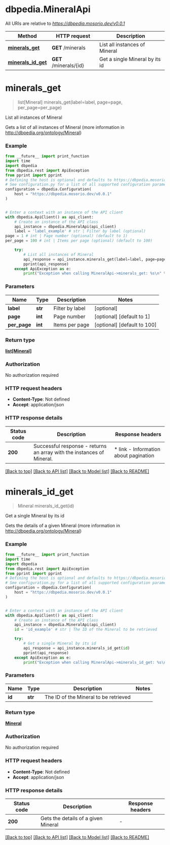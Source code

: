 # dbpedia.MineralApi

All URIs are relative to *https://dbpedia.mosorio.dev/v0.0.1*

Method | HTTP request | Description
------------- | ------------- | -------------
[**minerals_get**](MineralApi.md#minerals_get) | **GET** /minerals | List all instances of Mineral
[**minerals_id_get**](MineralApi.md#minerals_id_get) | **GET** /minerals/{id} | Get a single Mineral by its id


# **minerals_get**
> list[Mineral] minerals_get(label=label, page=page, per_page=per_page)

List all instances of Mineral

Gets a list of all instances of Mineral (more information in http://dbpedia.org/ontology/Mineral)

### Example

```python
from __future__ import print_function
import time
import dbpedia
from dbpedia.rest import ApiException
from pprint import pprint
# Defining the host is optional and defaults to https://dbpedia.mosorio.dev/v0.0.1
# See configuration.py for a list of all supported configuration parameters.
configuration = dbpedia.Configuration(
    host = "https://dbpedia.mosorio.dev/v0.0.1"
)


# Enter a context with an instance of the API client
with dbpedia.ApiClient() as api_client:
    # Create an instance of the API class
    api_instance = dbpedia.MineralApi(api_client)
    label = 'label_example' # str | Filter by label (optional)
page = 1 # int | Page number (optional) (default to 1)
per_page = 100 # int | Items per page (optional) (default to 100)

    try:
        # List all instances of Mineral
        api_response = api_instance.minerals_get(label=label, page=page, per_page=per_page)
        pprint(api_response)
    except ApiException as e:
        print("Exception when calling MineralApi->minerals_get: %s\n" % e)
```

### Parameters

Name | Type | Description  | Notes
------------- | ------------- | ------------- | -------------
 **label** | **str**| Filter by label | [optional] 
 **page** | **int**| Page number | [optional] [default to 1]
 **per_page** | **int**| Items per page | [optional] [default to 100]

### Return type

[**list[Mineral]**](Mineral.md)

### Authorization

No authorization required

### HTTP request headers

 - **Content-Type**: Not defined
 - **Accept**: application/json

### HTTP response details
| Status code | Description | Response headers |
|-------------|-------------|------------------|
**200** | Successful response - returns an array with the instances of Mineral. |  * link - Information about pagination <br>  |

[[Back to top]](#) [[Back to API list]](../README.md#documentation-for-api-endpoints) [[Back to Model list]](../README.md#documentation-for-models) [[Back to README]](../README.md)

# **minerals_id_get**
> Mineral minerals_id_get(id)

Get a single Mineral by its id

Gets the details of a given Mineral (more information in http://dbpedia.org/ontology/Mineral)

### Example

```python
from __future__ import print_function
import time
import dbpedia
from dbpedia.rest import ApiException
from pprint import pprint
# Defining the host is optional and defaults to https://dbpedia.mosorio.dev/v0.0.1
# See configuration.py for a list of all supported configuration parameters.
configuration = dbpedia.Configuration(
    host = "https://dbpedia.mosorio.dev/v0.0.1"
)


# Enter a context with an instance of the API client
with dbpedia.ApiClient() as api_client:
    # Create an instance of the API class
    api_instance = dbpedia.MineralApi(api_client)
    id = 'id_example' # str | The ID of the Mineral to be retrieved

    try:
        # Get a single Mineral by its id
        api_response = api_instance.minerals_id_get(id)
        pprint(api_response)
    except ApiException as e:
        print("Exception when calling MineralApi->minerals_id_get: %s\n" % e)
```

### Parameters

Name | Type | Description  | Notes
------------- | ------------- | ------------- | -------------
 **id** | **str**| The ID of the Mineral to be retrieved | 

### Return type

[**Mineral**](Mineral.md)

### Authorization

No authorization required

### HTTP request headers

 - **Content-Type**: Not defined
 - **Accept**: application/json

### HTTP response details
| Status code | Description | Response headers |
|-------------|-------------|------------------|
**200** | Gets the details of a given Mineral |  -  |

[[Back to top]](#) [[Back to API list]](../README.md#documentation-for-api-endpoints) [[Back to Model list]](../README.md#documentation-for-models) [[Back to README]](../README.md)


